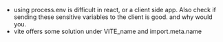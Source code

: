 - using process.env is difficult in react, or a client side app. Also check if sending these sensitive
variables to the client is good. and why would you.  
- vite offers some solution under VITE_name and import.meta.name

